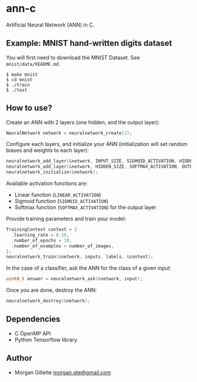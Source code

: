 # ann-c

Artificial Neural Network (ANN) in C. 

## Example: MNIST hand-written digits dataset

You will first need to download the MNIST Dataset. See `mnist/data/README.md`.

```
$ make mnist
$ cd mnist
$ ./train
$ ./test
```

## How to use?

Create an ANN with 2 layers (one hidden, and the output layer):

```c
NeuralNetwork network = neuralnetwork_create(2);
```

Configure each layers, and initialize your ANN (initialization will set random biases and weights to each layer):

```c
neuralnetwork_add_layer(&network, INPUT_SIZE, SIGMOID_ACTIVATION, HIDDEN_SIZE);
neuralnetwork_add_layer(&network, HIDDEN_SIZE, SOFTMAX_ACTIVATION, OUTPUT_SIZE);
neuralnetwork_initialize(&network);
```

Available activation functions are: 
- Linear function (`LINEAR_ACTIVATION`)
- Sigmoid function (`SIGMOID_ACTIVATION`)
- Softmax function (`SOFTMAX_ACTIVATION`) for the output layer

Provide training parameters and train your model:

```c
TrainingContext context = {
  .learning_rate = 0.10,
  .number_of_epochs = 10,
  .number_of_examples = number_of_images,
};
neuralnetwork_train(&network, inputs, labels, &context);
```

In the case of a classifier, ask the ANN for the class of a given input:

```c
uint8_t answer = neuralnetwork_ask(&network, input);
```

Once you are done, destroy the ANN:

```c
neuralnetwork_destroy(&network);
```

## Dependencies

- C OpenMP API
- Python Tensorflow library

## Author

- Morgan Gillette <morgan.gte@gmail.com>
